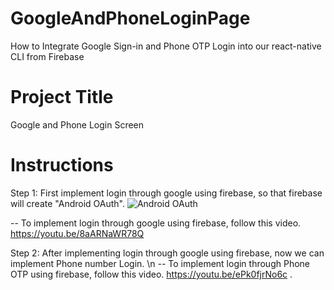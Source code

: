 # GoogleAndPhoneLoginPage
How to Integrate Google Sign-in and Phone OTP Login into our react-native CLI from Firebase

# Project Title

Google and Phone Login Screen

# Instructions

Step 1: First implement login through google using firebase, so that firebase will create "Android OAuth".
![Android OAuth](https://github.com/Kalyan1694/GoogleAndPhoneLoginPage/assets/64300550/30204160-e5ec-4851-abc1-6b38560fa4a1)

-- To implement login through google using firebase, follow this video.
https://youtu.be/8aARNaWR78Q

Step 2: After implementing login through google using firebase, now we can implement Phone number Login. \\n
-- To implement login through Phone OTP using firebase, follow this video.
https://youtu.be/ePk0fjrNo6c .
